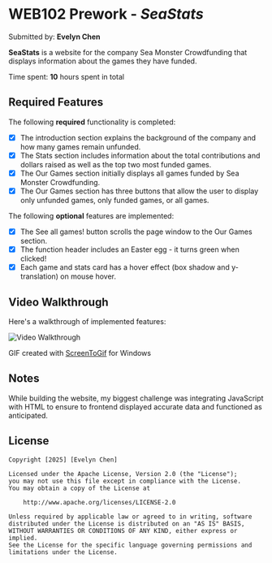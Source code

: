 # WEB102 Prework - *SeaStats*

Submitted by: **Evelyn Chen**

**SeaStats** is a website for the company Sea Monster Crowdfunding that displays information about the games they have funded.

Time spent: **10** hours spent in total

## Required Features

The following **required** functionality is completed:

* [x] The introduction section explains the background of the company and how many games remain unfunded.
* [x] The Stats section includes information about the total contributions and dollars raised as well as the top two most funded games.
* [x] The Our Games section initially displays all games funded by Sea Monster Crowdfunding.
* [x] The Our Games section has three buttons that allow the user to display only unfunded games, only funded games, or all games.

The following **optional** features are implemented:

* [x] The See all games! button scrolls the page window to the Our Games section.
* [x] The function header includes an Easter egg - it turns green when clicked!
* [x] Each game and stats card has a hover effect (box shadow and y-translation) on mouse hover.

## Video Walkthrough

Here's a walkthrough of implemented features:

<img src='./assets/video_walkthrough.gif' title='Video Walkthrough' width='' alt='Video Walkthrough' />

<!-- Replace this with whatever GIF tool you used! -->
GIF created with [ScreenToGif](https://www.screentogif.com/) for Windows

## Notes

While building the website, my biggest challenge was integrating JavaScript with HTML to ensure to frontend displayed accurate data and functioned as anticipated.

## License

    Copyright [2025] [Evelyn Chen]

    Licensed under the Apache License, Version 2.0 (the "License");
    you may not use this file except in compliance with the License.
    You may obtain a copy of the License at

        http://www.apache.org/licenses/LICENSE-2.0

    Unless required by applicable law or agreed to in writing, software
    distributed under the License is distributed on an "AS IS" BASIS,
    WITHOUT WARRANTIES OR CONDITIONS OF ANY KIND, either express or implied.
    See the License for the specific language governing permissions and
    limitations under the License.
